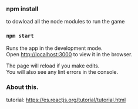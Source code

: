 ### npm install
to dowload all the node modules to run the game

### `npm start`

Runs the app in the development mode.\
Open [http://localhost:3000](http://localhost:3000) to view it in the browser.

The page will reload if you make edits.\
You will also see any lint errors in the console.

### About this.
tutorial:
https://es.reactjs.org/tutorial/tutorial.html


